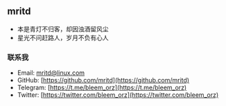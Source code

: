 ## mritd

- 本是青灯不归客，却因浊酒留风尘
- 星光不问赶路人，岁月不负有心人

### 联系我

- Email: [mritd@linux.com](mailto:mritd@linux.com)
- GitHub: [https://github.com/mritd](https://github.com/mritd)
- Telegram: [https://t.me/bleem_orz](https://t.me/bleem_orz)
- Twitter: [https://twitter.com/bleem_orz](https://twitter.com/bleem_orz)

